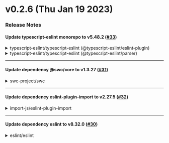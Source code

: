 # v0.2.6 (Thu Jan 19 2023)

### Release Notes

#### Update typescript-eslint monorepo to v5.48.2 ([#33](https://github.com/pleo-io/assign-random-codeowners/pull/33))

<details>
<summary>typescript-eslint/typescript-eslint (@&#8203;typescript-eslint/eslint-plugin)</summary>

### [`v5.48.2`](https://togithub.com/typescript-eslint/typescript-eslint/blob/HEAD/packages/eslint-plugin/CHANGELOG.md#&#8203;5482-httpsgithubcomtypescript-eslinttypescript-eslintcomparev5481v5482-2023-01-16)

[Compare Source](https://togithub.com/typescript-eslint/typescript-eslint/compare/v5.48.1...v5.48.2)

**Note:** Version bump only for package [@&#8203;typescript-eslint/eslint-plugin](https://togithub.com/typescript-eslint/eslint-plugin)

</details>

<details>
<summary>typescript-eslint/typescript-eslint (@&#8203;typescript-eslint/parser)</summary>

### [`v5.48.2`](https://togithub.com/typescript-eslint/typescript-eslint/blob/HEAD/packages/parser/CHANGELOG.md#&#8203;5482-httpsgithubcomtypescript-eslinttypescript-eslintcomparev5481v5482-2023-01-16)

[Compare Source](https://togithub.com/typescript-eslint/typescript-eslint/compare/v5.48.1...v5.48.2)

**Note:** Version bump only for package [@&#8203;typescript-eslint/parser](https://togithub.com/typescript-eslint/parser)

</details>

---

#### Update dependency @swc/core to v1.3.27 ([#31](https://github.com/pleo-io/assign-random-codeowners/pull/31))

<details>
<summary>swc-project/swc</summary>

### [`v1.3.27`](https://togithub.com/swc-project/swc/blob/HEAD/CHANGELOG.md#&#8203;1327---2023-01-17)

[Compare Source](https://togithub.com/swc-project/swc/compare/v1.3.26...v1.3.27)

##### Bug Fixes

-   **(es/codegen)** Skip space if jsx attrs is empty ([#&#8203;6823](https://togithub.com/swc-project/swc/issues/6823)) ([e9fdac2](https://togithub.com/swc-project/swc/commit/e9fdac216c0a578f266a7a16000e2675d722068c))

-   **(es/compat)** Ignore `this` in nested scopes in `classes` pass ([#&#8203;6796](https://togithub.com/swc-project/swc/issues/6796)) ([07676d5](https://togithub.com/swc-project/swc/commit/07676d5515321c50206b3f0ea9f1473b6b2c3192))

-   **(es/plugin)** Fix starter template ([#&#8203;6815](https://togithub.com/swc-project/swc/issues/6815)) ([38fb70c](https://togithub.com/swc-project/swc/commit/38fb70c237f122a8d8f8fdf187bd341326e39f22))

-   **(es/renamer)** Handle rest params correctly ([#&#8203;6821](https://togithub.com/swc-project/swc/issues/6821)) ([ebce18b](https://togithub.com/swc-project/swc/commit/ebce18b221c50dedba9e3a4078148473822be949))

-   **(es/transform)** Apply `hygiene` and `resolver` if minify is specified ([#&#8203;6793](https://togithub.com/swc-project/swc/issues/6793)) ([c145409](https://togithub.com/swc-project/swc/commit/c14540905f81e1c1677e7c9d723e71b1b6a9740b))

##### Features

-   **(css/parser)** Normalize at-rules ([#&#8203;6705](https://togithub.com/swc-project/swc/issues/6705)) ([43e7519](https://togithub.com/swc-project/swc/commit/43e75194e546997d6524bbfb7f0a7ff531bb443f))

-   **(es/ast)** Add `EsNext` to `EsVersion` ([#&#8203;6816](https://togithub.com/swc-project/swc/issues/6816)) ([ff78b8f](https://togithub.com/swc-project/swc/commit/ff78b8f7e077bad599f9b740ca4e831f835a347b))

-   **(es/helper)** Use `require` to load polyfills and helpers in Script ([#&#8203;6778](https://togithub.com/swc-project/swc/issues/6778)) ([ad8d043](https://togithub.com/swc-project/swc/commit/ad8d043f1d75b2df5a5e2fe43fba1ec843d2fad4))

-   **(es/minifier)** Remove noop spreads ([#&#8203;6803](https://togithub.com/swc-project/swc/issues/6803)) ([8f683e3](https://togithub.com/swc-project/swc/commit/8f683e3f77fe9f4fd84a5bf64c067ae9526fb330))

-   **(es/quote)** Allow using `Str` as a var ([#&#8203;6797](https://togithub.com/swc-project/swc/issues/6797)) ([224eff9](https://togithub.com/swc-project/swc/commit/224eff91eb06808e2c79bb4fbe06ccf46121758f))

-   **(es/renamer)** Support `safari10` from the name mangler ([#&#8203;6801](https://togithub.com/swc-project/swc/issues/6801)) ([631dd78](https://togithub.com/swc-project/swc/commit/631dd7872b78b8698bb4923c1e81a9a8770c1fea))

-   **(es/renamer)** Rename synthesized identifiers even on `eval` ([#&#8203;6818](https://togithub.com/swc-project/swc/issues/6818)) ([82bd5c2](https://togithub.com/swc-project/swc/commit/82bd5c2041ba95f6d0260e03c446496b7eb37cb4))

##### Testing

-   **(es)** Enable execution tests for fixed issues ([#&#8203;6805](https://togithub.com/swc-project/swc/issues/6805)) ([e7ea054](https://togithub.com/swc-project/swc/commit/e7ea054c6389b43b0e7b104e9337e11a82bb23f7))

-   **(es/compat)** Add a test to verify parameters passs ([#&#8203;6792](https://togithub.com/swc-project/swc/issues/6792)) ([7dc5ccb](https://togithub.com/swc-project/swc/commit/7dc5ccb0fc217abdb7ab4e76ac7f646c5087b3a8))

-   **(es/minifier)** Add a test for an invalid issue ([#&#8203;6802](https://togithub.com/swc-project/swc/issues/6802)) ([a299fd0](https://togithub.com/swc-project/swc/commit/a299fd04180c77a97817d9e817b247efa1973e06))

-   **(es/preset-env)** Add a test for a wrong issue ([#&#8203;6794](https://togithub.com/swc-project/swc/issues/6794)) ([b29aa5b](https://togithub.com/swc-project/swc/commit/b29aa5b5a0d4f78795eaf3784c84a18ba1b88bfa))

</details>

---

#### Update dependency eslint-plugin-import to v2.27.5 ([#32](https://github.com/pleo-io/assign-random-codeowners/pull/32))

<details>
<summary>import-js/eslint-plugin-import</summary>

### [`v2.27.5`](https://togithub.com/import-js/eslint-plugin-import/blob/HEAD/CHANGELOG.md#&#8203;2275---2023-01-16)

[Compare Source](https://togithub.com/import-js/eslint-plugin-import/compare/v2.27.4...v2.27.5)

##### Fixed

-   \[`order]`: Fix group ranks order when alphabetizing (\[[#&#8203;2674](https://togithub.com/import-js/eslint-plugin-import/issues/2674)], thanks \[[@&#8203;Pearce-Ropion](https://togithub.com/Pearce-Ropion)])

</details>

---

#### Update dependency eslint to v8.32.0 ([#30](https://github.com/pleo-io/assign-random-codeowners/pull/30))

<details>
<summary>eslint/eslint</summary>

#### Update dependency prettier to v2.8.3 ([#29](https://github.com/pleo-io/assign-random-codeowners/pull/29))

<details>
<summary>prettier/prettier</summary>

### [`v2.8.3`](https://togithub.com/prettier/prettier/blob/HEAD/CHANGELOG.md#&#8203;283)

[Compare Source](https://togithub.com/prettier/prettier/compare/2.8.2...2.8.3)

[diff](https://togithub.com/prettier/prettier/compare/2.8.2...2.8.3)

##### Allow self-closing tags on custom elements ([#&#8203;14170](https://togithub.com/prettier/prettier/pull/14170) by [@&#8203;fisker](https://togithub.com/fisker))

See [Angular v15.1.0 release note](https://togithub.com/angular/angular/releases/tag/15.1.0) for details.

<!-- prettier-ignore -->

```html
// Input
<app-test/>

// Prettier 2.8.2
SyntaxError: Only void and foreign elements can be self closed "app-test" (1:1)
> 1 | <app-test/>
    | ^^^^^^^^^
  2 |

// Prettier 2.8.3
<app-test />
```

</details>

---

---

#### 🐞 Fixes

- Prefer 'pleo-io' to 'pleo-oss' [#35](https://github.com/pleo-io/assign-random-codeowners/pull/35) ([@andersfischernielsen](https://github.com/andersfischernielsen))

#### ⚠️ Pushed to `main`

- Commit from GitHub Actions (Release) (andersfischernielsen@users.noreply.github.com)
- Update CODEOWNERS ([@andersfischernielsen](https://github.com/andersfischernielsen))
- Update dependency eslint-plugin-import to v2.27.4 ([@renovate[bot]](https://github.com/renovate[bot]))
- Update dependency @swc/core to v1.3.26 ([@renovate[bot]](https://github.com/renovate[bot]))
- Update typescript-eslint monorepo to v5.48.1 ([@renovate[bot]](https://github.com/renovate[bot]))
- Update dependency prettier to v2.8.2 ([@renovate[bot]](https://github.com/renovate[bot]))
- Update dependency @swc/core to v1.3.25 ([@renovate[bot]](https://github.com/renovate[bot]))
- Update actions/checkout action to v3.3.0 ([@renovate[bot]](https://github.com/renovate[bot]))
- Update typescript-eslint monorepo to v5.48.0 ([@renovate[bot]](https://github.com/renovate[bot]))
- Update dependency eslint-config-prettier to v8.6.0 ([@renovate[bot]](https://github.com/renovate[bot]))
- Update dependency eslint to v8.31.0 ([@renovate[bot]](https://github.com/renovate[bot]))
- Update dependency @types/jest to v29.2.5 ([@renovate[bot]](https://github.com/renovate[bot]))
- Update typescript-eslint monorepo to v5.47.1 ([@renovate[bot]](https://github.com/renovate[bot]))
- Update dependency @swc/core to v1.3.24 ([@renovate[bot]](https://github.com/renovate[bot]))
- Update typescript-eslint monorepo to v5.47.0 ([@renovate[bot]](https://github.com/renovate[bot]))
- Update dependency eslint to v8.30.0 ([@renovate[bot]](https://github.com/renovate[bot]))
- Update dependency @swc/core to v1.3.23 ([@renovate[bot]](https://github.com/renovate[bot]))
- Update actions/checkout action to v3.2.0 ([@renovate[bot]](https://github.com/renovate[bot]))
- Update typescript-eslint monorepo to v5.46.1 ([@renovate[bot]](https://github.com/renovate[bot]))
- Update dependency @swc/jest to v0.2.24 ([@renovate[bot]](https://github.com/renovate[bot]))
- Update typescript-eslint monorepo to v5.46.0 ([@renovate[bot]](https://github.com/renovate[bot]))
- Update dependency @swc/core to v1.3.22 ([@renovate[bot]](https://github.com/renovate[bot]))
- Update dependency typescript to v4.9.4 ([@renovate[bot]](https://github.com/renovate[bot]))
- Update dependency prettier to v2.8.1 ([@renovate[bot]](https://github.com/renovate[bot]))
- Update typescript-eslint monorepo to v5.45.1 ([@renovate[bot]](https://github.com/renovate[bot]))
- Update dependency eslint to v8.29.0 ([@renovate[bot]](https://github.com/renovate[bot]))
- Update dependency @types/jest to v29.2.4 ([@renovate[bot]](https://github.com/renovate[bot]))

#### 🏠 Internal

- Update typescript-eslint monorepo to v5.48.2 [#33](https://github.com/pleo-io/assign-random-codeowners/pull/33) ([@pleo-bot-renovate](https://github.com/pleo-bot-renovate))
- Update dependency @swc/core to v1.3.27 [#31](https://github.com/pleo-io/assign-random-codeowners/pull/31) ([@pleo-bot-renovate](https://github.com/pleo-bot-renovate) [@marcos-arranz](https://github.com/marcos-arranz))
- Update dependency eslint-plugin-import to v2.27.5 [#32](https://github.com/pleo-io/assign-random-codeowners/pull/32) ([@pleo-bot-renovate](https://github.com/pleo-bot-renovate))
- Update dependency eslint to v8.32.0 [#30](https://github.com/pleo-io/assign-random-codeowners/pull/30) ([@pleo-bot-renovate](https://github.com/pleo-bot-renovate) [@andersfischernielsen](https://github.com/andersfischernielsen))
- Update dependency prettier to v2.8.3 [#29](https://github.com/pleo-io/assign-random-codeowners/pull/29) ([@pleo-bot-renovate](https://github.com/pleo-bot-renovate))

#### Authors: 5

- [@renovate[bot]](https://github.com/renovate[bot])
- Anders Fischer-Nielsen ([@andersfischernielsen](https://github.com/andersfischernielsen))
- andersfischernielsen (andersfischernielsen@users.noreply.github.com)
- Marcos Arranz ([@marcos-arranz](https://github.com/marcos-arranz))
- Renovate (Pleo) ([@pleo-bot-renovate](https://github.com/pleo-bot-renovate))

---

# v0.2.5 (Thu Dec 01 2022)

#### 🐞 Fixes

- Avoid assigning PR authors as reviewers [#27](https://github.com/pleo-io/assign-random-codeowners/pull/27) ([@andersfischernielsen](https://github.com/andersfischernielsen))

#### ⚠️ Pushed to `main`

- Commit from GitHub Actions (Release) (andersfischernielsen@users.noreply.github.com)
- Build distribution ([@andersfischernielsen](https://github.com/andersfischernielsen))
- Update dependency @swc/core to v1.3.21 ([@renovate[bot]](https://github.com/renovate[bot]))
- Update typescript-eslint monorepo to v5.45.0 ([@renovate[bot]](https://github.com/renovate[bot]))
- Update dependency @swc/core to v1.3.20 ([@renovate[bot]](https://github.com/renovate[bot]))
- Update dependency prettier to v2.8.0 ([@renovate[bot]](https://github.com/renovate[bot]))
- Update typescript-eslint monorepo to v5.44.0 ([@renovate[bot]](https://github.com/renovate[bot]))
- Update dependency eslint to v8.28.0 ([@renovate[bot]](https://github.com/renovate[bot]))
- Update dependency @swc/core to v1.3.19 ([@renovate[bot]](https://github.com/renovate[bot]))
- Update dependency typescript to v4.9.3 ([@renovate[bot]](https://github.com/renovate[bot]))
- Update dependency @swc/core to v1.3.18 ([@renovate[bot]](https://github.com/renovate[bot]))
- Update typescript-eslint monorepo to v5.43.0 ([@renovate[bot]](https://github.com/renovate[bot]))
- Update dependency @types/jest to v29.2.3 ([@renovate[bot]](https://github.com/renovate[bot]))
- Update dependency @swc/core to v1.3.17 ([@renovate[bot]](https://github.com/renovate[bot]))
- Update dependency @swc/core to v1.3.16 ([@renovate[bot]](https://github.com/renovate[bot]))
- Update dependency jest to v29.3.1 ([@renovate[bot]](https://github.com/renovate[bot]))
- Update dependency jest to v29.3.0 ([@renovate[bot]](https://github.com/renovate[bot]))
- Update typescript-eslint monorepo to v5.42.1 ([@renovate[bot]](https://github.com/renovate[bot]))
- Update dependency eslint to v8.27.0 ([@renovate[bot]](https://github.com/renovate[bot]))
- Update dependency @types/jest to v29.2.2 ([@renovate[bot]](https://github.com/renovate[bot]))
- Update dependency @swc/core to v1.3.14 ([@renovate[bot]](https://github.com/renovate[bot]))
- Update typescript-eslint monorepo to v5.42.0 ([@renovate[bot]](https://github.com/renovate[bot]))
- Update dependency @types/jest to v29.2.1 ([@renovate[bot]](https://github.com/renovate[bot]))
- Update dependency @swc/core to v1.3.11 ([@renovate[bot]](https://github.com/renovate[bot]))
- Update typescript-eslint monorepo to v5.41.0 ([@renovate[bot]](https://github.com/renovate[bot]))
- Update dependency jest to v29.2.2 ([@renovate[bot]](https://github.com/renovate[bot]))
- Update dependency eslint to v8.26.0 ([@renovate[bot]](https://github.com/renovate[bot]))
- Update dependency @swc/core to v1.3.10 ([@renovate[bot]](https://github.com/renovate[bot]))
- Update webfactory/ssh-agent action to v0.7.0 ([@renovate[bot]](https://github.com/renovate[bot]))
- Update dependency jest to v29.2.1 ([@renovate[bot]](https://github.com/renovate[bot]))

#### 🏠 Internal

- Pin dependency typescript to 4.8.4 [#26](https://github.com/pleo-io/assign-random-codeowners/pull/26) ([@renovate[bot]](https://github.com/renovate[bot]))
- Update typescript-eslint monorepo to v5.40.1 [#25](https://github.com/pleo-io/assign-random-codeowners/pull/25) ([@renovate[bot]](https://github.com/renovate[bot]))
- Update dependency @swc/core to v1.3.9 [#24](https://github.com/pleo-io/assign-random-codeowners/pull/24) ([@renovate[bot]](https://github.com/renovate[bot]))
- Update jest monorepo to v29.2.0 [#23](https://github.com/pleo-io/assign-random-codeowners/pull/23) ([@renovate[bot]](https://github.com/renovate[bot]))

#### Authors: 3

- [@renovate[bot]](https://github.com/renovate[bot])
- Anders Fischer-Nielsen ([@andersfischernielsen](https://github.com/andersfischernielsen))
- andersfischernielsen (andersfischernielsen@users.noreply.github.com)

---

# v0.2.4 (Fri Oct 14 2022)

#### 🐞 Fixes

- Update typescript-eslint monorepo to v5.40.0 [#22](https://github.com/pleo-io/assign-random-codeowners/pull/22) ([@renovate[bot]](https://github.com/renovate[bot]))

#### ⚠️ Pushed to `main`

- Commit from GitHub Actions (Release) (andersfischernielsen@users.noreply.github.com)
- Update renovate.json ([@andersfischernielsen](https://github.com/andersfischernielsen))

#### Authors: 3

- [@renovate[bot]](https://github.com/renovate[bot])
- Anders Fischer-Nielsen ([@andersfischernielsen](https://github.com/andersfischernielsen))
- andersfischernielsen (andersfischernielsen@users.noreply.github.com)

---

# v0.2.3 (Fri Oct 14 2022)

#### 🐞 Fixes

- Update dependency @swc/core to v1.3.8 [#20](https://github.com/pleo-io/assign-random-codeowners/pull/20) ([@renovate[bot]](https://github.com/renovate[bot]))
- Update dependency eslint to v8.25.0 [#21](https://github.com/pleo-io/assign-random-codeowners/pull/21) ([@renovate[bot]](https://github.com/renovate[bot]))

#### ⚠️ Pushed to `main`

- Commit from GitHub Actions (Release) (renovate[bot]@users.noreply.github.com)
- Create opslevel.yml ([@andersfischernielsen](https://github.com/andersfischernielsen))

#### Authors: 3

- [@renovate[bot]](https://github.com/renovate[bot])
- Anders Fischer-Nielsen ([@andersfischernielsen](https://github.com/andersfischernielsen))
- renovate[bot] (renovate[bot]@users.noreply.github.com)

---

# v0.2.2 (Fri Oct 07 2022)

#### 🐞 Fixes

- Update dependency @swc/core to v1.3.5 [#18](https://github.com/pleo-io/assign-random-codeowners/pull/18) ([@renovate[bot]](https://github.com/renovate[bot]))
- Update dependency @types/jest to v29.1.2 [#19](https://github.com/pleo-io/assign-random-codeowners/pull/19) ([@renovate[bot]](https://github.com/renovate[bot]))

#### ⚠️ Pushed to `main`

- Commit from GitHub Actions (Release) (renovate[bot]@users.noreply.github.com)
- Update CODEOWNERS ([@andersfischernielsen](https://github.com/andersfischernielsen))
- Disable push of production dependencies ([@andersfischernielsen](https://github.com/andersfischernielsen))
- Commit from GitHub Actions (Release) ([@andersfischernielsen](https://github.com/andersfischernielsen))
- Reorder steps ([@andersfischernielsen](https://github.com/andersfischernielsen))
- Move and extend Renovate configuration ([@andersfischernielsen](https://github.com/andersfischernielsen))

#### 🏠 Internal

- Pin dependencies [#12](https://github.com/pleo-io/assign-random-codeowners/pull/12) ([@renovate[bot]](https://github.com/renovate[bot]))
- Update jest monorepo [#15](https://github.com/pleo-io/assign-random-codeowners/pull/15) ([@renovate[bot]](https://github.com/renovate[bot]))
- Update typescript-eslint monorepo to v5.39.0 [#17](https://github.com/pleo-io/assign-random-codeowners/pull/17) ([@renovate[bot]](https://github.com/renovate[bot]))
- Update actions/checkout action to v3.1.0 [#16](https://github.com/pleo-io/assign-random-codeowners/pull/16) ([@renovate[bot]](https://github.com/renovate[bot]))
- Update dependency @swc/core to v1.3.4 [#13](https://github.com/pleo-io/assign-random-codeowners/pull/13) ([@renovate[bot]](https://github.com/renovate[bot]))

#### Authors: 3

- [@renovate[bot]](https://github.com/renovate[bot])
- Anders Fischer-Nielsen ([@andersfischernielsen](https://github.com/andersfischernielsen))
- renovate[bot] (renovate[bot]@users.noreply.github.com)

---

# v0.2.1 (Wed Oct 05 2022)

#### 🐞 Fixes

- Assign team individuals from teams until no team members remain [#10](https://github.com/pleo-io/assign-random-codeowners/pull/10) ([@andersfischernielsen](https://github.com/andersfischernielsen))

#### 🏠 Internal

- Configure Renovate [#11](https://github.com/pleo-io/assign-random-codeowners/pull/11) ([@renovate[bot]](https://github.com/renovate[bot]))

#### Authors: 2

- [@renovate[bot]](https://github.com/renovate[bot])
- Anders Fischer-Nielsen ([@andersfischernielsen](https://github.com/andersfischernielsen))

---

# v0.2.0 (Thu Sep 29 2022)

#### 🎁 Features

- Support assigning individuals from reviewer teams [#8](https://github.com/pleo-io/assign-random-codeowners/pull/8) ([@andersfischernielsen](https://github.com/andersfischernielsen))

#### ⚠️ Pushed to `main`

- Update README.md ([@andersfischernielsen](https://github.com/andersfischernielsen))
- Remove redundant release steps ([@andersfischernielsen](https://github.com/andersfischernielsen))
- Skip tests on 'main' ([@andersfischernielsen](https://github.com/andersfischernielsen))
- Simplify distribution and release jobs ([@andersfischernielsen](https://github.com/andersfischernielsen))

#### 🏠 Internal

- Restore tsconfig to repository state post-build when releasing [#9](https://github.com/pleo-io/assign-random-codeowners/pull/9) ([@andersfischernielsen](https://github.com/andersfischernielsen))
- Improve testing [#3](https://github.com/pleo-io/assign-random-codeowners/pull/3) ([@andersfischernielsen](https://github.com/andersfischernielsen))

#### Authors: 1

- Anders Fischer-Nielsen ([@andersfischernielsen](https://github.com/andersfischernielsen))

---

# v0.1.0 (Thu Sep 29 2022)

#### 🎁 Features

- Ensure tag presence in release job [#7](https://github.com/pleo-io/assign-random-codeowners/pull/7) ([@andersfischernielsen](https://github.com/andersfischernielsen))
- Ensure pushes to main in release [#6](https://github.com/pleo-io/assign-random-codeowners/pull/6) ([@andersfischernielsen](https://github.com/andersfischernielsen))
- Ensure production dependencies only in release [#5](https://github.com/pleo-io/assign-random-codeowners/pull/5) ([@andersfischernielsen](https://github.com/andersfischernielsen))
- Minimize Action size [#4](https://github.com/pleo-io/assign-random-codeowners/pull/4) ([@andersfischernielsen](https://github.com/andersfischernielsen))

#### ⚠️ Pushed to `main`

- Ensure plugin installation pre-release ([@andersfischernielsen](https://github.com/andersfischernielsen))
- Avoid NPM publish ([@andersfischernielsen](https://github.com/andersfischernielsen))
- Commit from GitHub Actions (Release) ([@andersfischernielsen](https://github.com/andersfischernielsen))

#### Authors: 1

- Anders Fischer-Nielsen ([@andersfischernielsen](https://github.com/andersfischernielsen))
